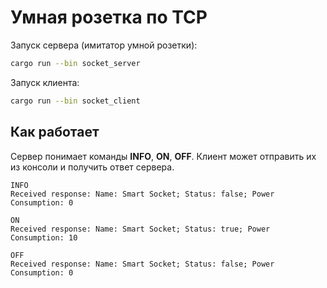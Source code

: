 # Умная розетка по TCP

Запуск сервера (имитатор умной розетки):

```bash
cargo run --bin socket_server
```

Запуск клиента:

```bash
cargo run --bin socket_client
```

## Как работает

Сервер понимает команды **INFO**, **ON**, **OFF**. Клиент может отправить их из консоли и получить ответ сервера.

```
INFO
Received response: Name: Smart Socket; Status: false; Power Consumption: 0

ON
Received response: Name: Smart Socket; Status: true; Power Consumption: 10

OFF
Received response: Name: Smart Socket; Status: false; Power Consumption: 0
```
